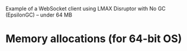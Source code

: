 Example of a WebSocket client using LMAX Disruptor with No GC (EpsilonGC) – under 64 MB

# Memory allocations (for 64-bit OS)
